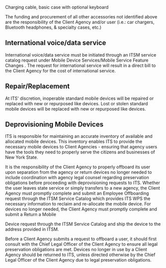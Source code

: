 Charging cable, basic case with optional keyboard

The funding and procurement of all other accessories not identified above are the responsibility of the Client Agency and/or user (i.e.: car chargers, Bluetooth headphones, & specialty cases, etc.)

## **International voice/data service**

International voice/data service must be initiated through an ITSM service catalog request under Mobile Device Services/Mobile Service Feature Changes . The request for international service will result in a direct bill to the Client Agency for the cost of international service.

## **Repair/Replacement**

At ITS' discretion, inoperable standard mobile devices will be repaired or replaced with new or repurposed like devices. Lost or stolen standard mobile devices will be replaced with new or repurposed like devices.

## **Deprovisioning Mobile Devices**

ITS is responsible for maintaining an accurate inventory of available and allocated mobile devices. This inventory enables ITS to provide the necessary mobile devices to Client Agencies - ensuring that agency users have the tools they need to properly serve the citizens and businesses of New York State.

It is the responsibility of the Client Agency to properly offboard its user upon separation from the agency or return devices no longer needed to include coordination with agency legal counsel regarding preservation obligations before proceeding with deprovisioning requests to ITS. Whether the user leaves state service or simply transfers to a new agency, the Client Agency must promptly complete and submit an Employee Offboarding request through the ITSM Service Catalog which provides ITS WPS the necessary information to reclaim and re-allocate the mobile device. For devices no longer needed, the Client Agency must promptly complete and submit a Return a Mobile

Device request through the ITSM Service Catalog and ship the device to the address provided in ITSM.

Before a Client Agency submits a request to offboard a user, it should first consult with the Chief Legal Officer of the Client Agency to ensure all legal preservation obligations are met. Devices no longer in use by a Client Agency should be returned to ITS, unless directed otherwise by the Chief Legal Officer of the Client Agency due to legal preservation obligations.